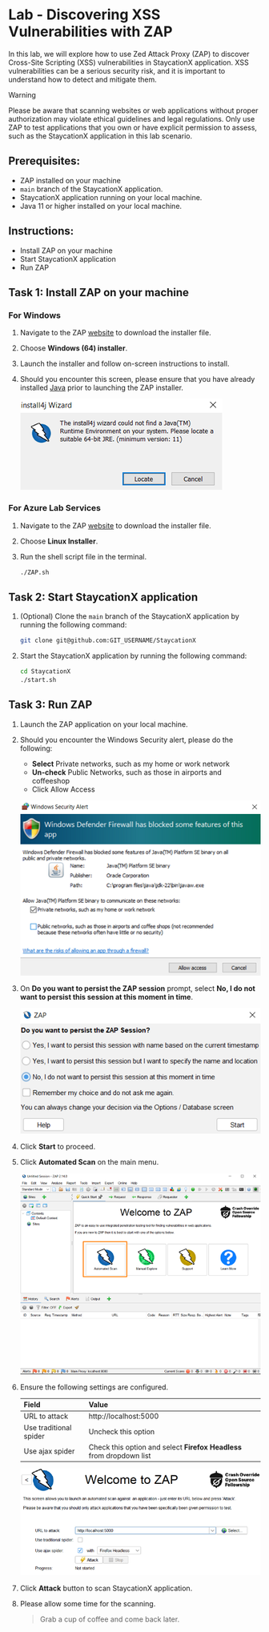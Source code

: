 # Lab - Discovering XSS Vulnerabilities with ZAP

In this lab, we will explore how to use Zed Attack Proxy (ZAP) to discover Cross-Site Scripting (XSS) vulnerabilities in StaycationX application. XSS vulnerabilities can be a serious security risk, and it is important to understand how to detect and mitigate them.

> [!WARNING]
> Please be aware that scanning websites or web applications without proper authorization may violate ethical guidelines and legal regulations. Only use ZAP to test applications that you own or have explicit permission to assess, such as the StaycationX application in this lab scenario.

## Prerequisites:
- ZAP installed on your machine
- `main` branch of the StaycationX application.
- StaycationX application running on your local machine.
- Java 11 or higher installed on your local machine.

## Instructions:
* Install ZAP on your machine
* Start StaycationX application
* Run ZAP

## Task 1: Install ZAP on your machine

### For Windows

1. Navigate to the ZAP [website](https://www.zaproxy.org/download/) to download the installer file.

2. Choose **Windows (64) installer**.

3. Launch the installer and follow on-screen instructions to install.

4. Should you encounter this screen, please ensure that you have already installed [Java](https://www.oracle.com/sg/java/technologies/downloads/) prior to launching the ZAP installer.

   ![](images/lab6C/no-java.png)

### For Azure Lab Services

1. Navigate to the ZAP [website](https://www.zaproxy.org/download/) to download the installer file.

2. Choose **Linux Installer**.

3. Run the shell script file in the terminal.

   ```bash
   ./ZAP.sh
   ```

## Task 2: Start StaycationX application

1. (Optional) Clone the `main` branch of the StaycationX application by running the following command:

   ```bash
   git clone git@github.com:GIT_USERNAME/StaycationX
   ```

2. Start the StaycationX application by running the following command:
  
   ```bash
   cd StaycationX
   ./start.sh
   ```

## Task 3: Run ZAP

1. Launch the ZAP application on your local machine.

2. Should you encounter the Windows Security alert, please do the following:
   -  **Select** Private networks, such as my home or work network
   -  **Un-check** Public Networks, such as those in airports and coffeeshop
   -  Click Allow Access

   ![](images/lab6C/windows-security-alert.png)

3. On **Do you want to persist the ZAP session** prompt, select **No, I do not want to persist this session at this moment in time**.

   ![](images/lab6C/zap-prompt.png)

4. Click **Start** to proceed.

5. Click **Automated Scan** on the main menu.

   ![](images/lab6C/zap-main-menu.png)

6. Ensure the following settings are configured.

   |Field|Value|
   |---|---|
   |URL to attack| http://localhost:5000|
   |Use traditional spider| Uncheck this option|
   |Use ajax spider| Check this option and select **Firefox Headless** from dropdown list|

   ![](images/lab6C/zap-settings.png)

7. Click **Attack** button to scan StaycationX application.

8. Please allow some time for the scanning.
   > Grab a cup of coffee and come back later.



